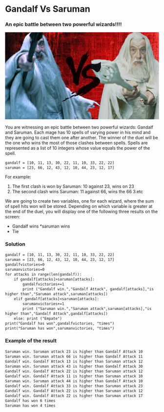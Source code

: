 # Gandalf Vs Saruman
### An epic battle between two powerful wizards!!!!
![](https://github.com/RealXun/Gandalf_Vs_Saruman/blob/main/Gandalf%20y%20Saruman/Cover.jpg)

You are witnessing an epic battle between two powerful wizards: Gandalf and Saruman. Each mage has 10 spells of varying power in his mind and they are going to cast them one after another. The winner of the duel will be the one who wins the most of those clashes between spells. Spells are represented as a list of 10 integers whose value equals the power of the spell.
```
gandalf = [10, 11, 13, 30, 22, 11, 10, 33, 22, 22]
saruman = [23, 66, 12, 43, 12, 10, 44, 23, 12, 17]
```
For example:
1. The first clash is won by Saruman: 10 against 23, wins on 23
2. The second clash wins Saruman: 11 against 66, wins the 66
3.etc

We are going to create two variables, one for each wizard, where the sum of spell hits won will be stored. Depending on which variable is greater at the end of the duel, you will display one of the following three results on the screen:
* Gandalf wins
*saruman wins
* Tie

### Solution
```
gandalf = [10, 11, 13, 30, 22, 11, 10, 33, 22, 22]
saruman = [23, 66, 12, 43, 12, 10, 44, 23, 12, 17]
gandalfvictories=0
sarumanvictories=0
for attacks in range(len(gandalf)):
    if gandalf[attacks]>saruman[attacks]:
        gandalfvictories+=1
        print ("Gandalf win.","Gandalf Attack", gandalf[attacks],"is higher than","Saruman attack",saruman[attacks])
    elif gandalf[attacks]<saruman[attacks]:
        sarumanvictories+=1
        print ("Saruman win.","Saruman attack",saruman[attacks],"is higher than","Gandalf Attack",gandalf[attacks])
    else: print ("Empate")
print("Gandalf has won",gandalfvictories, "times")
print("Saruman has won",sarumanvictories, "times")
```
### Example of the result
```
Saruman win. Saruman attack 23 is higher than Gandalf Attack 10
Saruman win. Saruman attack 66 is higher than Gandalf Attack 11
Gandalf win. Gandalf Attack 13 is higher than Saruman attack 12
Saruman win. Saruman attack 43 is higher than Gandalf Attack 30
Gandalf win. Gandalf Attack 22 is higher than Saruman attack 12
Gandalf win. Gandalf Attack 11 is higher than Saruman attack 10
Saruman win. Saruman attack 44 is higher than Gandalf Attack 10
Gandalf win. Gandalf Attack 33 is higher than Saruman attack 23
Gandalf win. Gandalf Attack 22 is higher than Saruman attack 12
Gandalf win. Gandalf Attack 22 is higher than Saruman attack 17
Gandalf has won 6 times
Saruman has won 4 times
```

